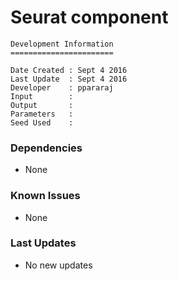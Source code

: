# Seurat component

```
Development Information
=======================

Date Created : Sept 4 2016
Last Update  : Sept 4 2016
Developer    : ppararaj
Input        : 
Output       : 
Parameters   : 
Seed Used    : 
```

### Dependencies

- None

### Known Issues

- None

### Last Updates

- No new updates

